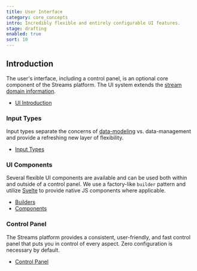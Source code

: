 ```yaml
---
title: User Interface
category: core_concepts
intro: Incredibly flexible and entirely configurable UI features.
stage: drafting
enabled: true
sort: 10
---
```


## Introduction

The user's interface, including a control panel, is an optional core component of the Streams platform. The UI system extends the [stream domain information](streams#domain-information).

- [UI Introduction](ui/introduction)

### Input Types

Input types separate the concerns of [data-modeling](domain-entities) vs. data-management and provide a refreshing new layer of flexibility.

- [Input Types](ui/inputs)

### UI Components

Several flexible UI components are available and can be used both within and outside of a control panel. We use a factory-like `builder` pattern and utilize [Svelte](https://svelte.dev/) to provide native JS components where applicable.

- [Builders](ui/builders)
- [Components](ui/components)

### Control Panel

The Streams platform provides a consistent, user-friendly, and fast control panel that puts you in control of every aspect. Zero configuration is necessary by default.

- [Control Panel](ui/cp)
